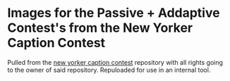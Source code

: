 # Images for the Passive + Addaptive Contest's from the New Yorker Caption Contest
Pulled from the [new yorker caption contest](https://github.com/nextml/caption-contest-data) repository with all rights going to the owner of said repository. Repuloaded for use in an internal tool.
